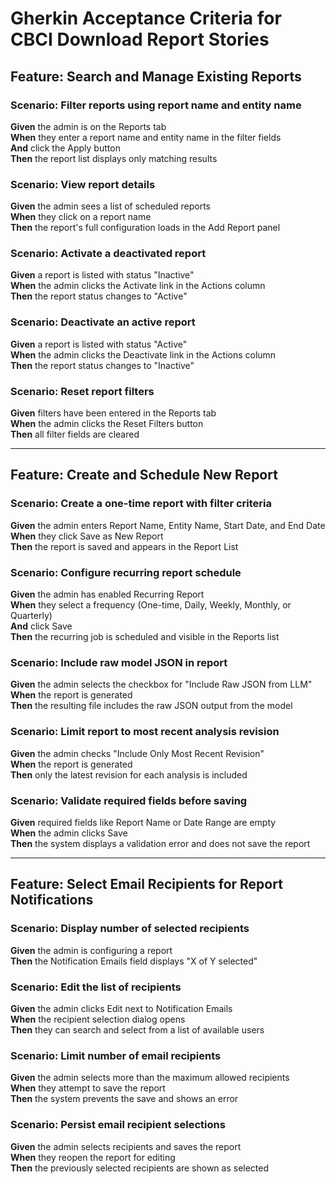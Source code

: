 # Gherkin Acceptance Criteria for CBCI Download Report Stories

## Feature: Search and Manage Existing Reports

### Scenario: Filter reports using report name and entity name
**Given** the admin is on the Reports tab  
**When** they enter a report name and entity name in the filter fields  
**And** click the Apply button  
**Then** the report list displays only matching results

### Scenario: View report details
**Given** the admin sees a list of scheduled reports  
**When** they click on a report name  
**Then** the report's full configuration loads in the Add Report panel

### Scenario: Activate a deactivated report
**Given** a report is listed with status "Inactive"  
**When** the admin clicks the Activate link in the Actions column  
**Then** the report status changes to "Active"

### Scenario: Deactivate an active report
**Given** a report is listed with status "Active"  
**When** the admin clicks the Deactivate link in the Actions column  
**Then** the report status changes to "Inactive"

### Scenario: Reset report filters
**Given** filters have been entered in the Reports tab  
**When** the admin clicks the Reset Filters button  
**Then** all filter fields are cleared

---

## Feature: Create and Schedule New Report

### Scenario: Create a one-time report with filter criteria
**Given** the admin enters Report Name, Entity Name, Start Date, and End Date  
**When** they click Save as New Report  
**Then** the report is saved and appears in the Report List

### Scenario: Configure recurring report schedule
**Given** the admin has enabled Recurring Report  
**When** they select a frequency (One-time, Daily, Weekly, Monthly, or Quarterly)  
**And** click Save  
**Then** the recurring job is scheduled and visible in the Reports list

### Scenario: Include raw model JSON in report
**Given** the admin selects the checkbox for "Include Raw JSON from LLM"  
**When** the report is generated  
**Then** the resulting file includes the raw JSON output from the model

### Scenario: Limit report to most recent analysis revision
**Given** the admin checks "Include Only Most Recent Revision"  
**When** the report is generated  
**Then** only the latest revision for each analysis is included

### Scenario: Validate required fields before saving
**Given** required fields like Report Name or Date Range are empty  
**When** the admin clicks Save  
**Then** the system displays a validation error and does not save the report

---

## Feature: Select Email Recipients for Report Notifications

### Scenario: Display number of selected recipients
**Given** the admin is configuring a report  
**Then** the Notification Emails field displays "X of Y selected"

### Scenario: Edit the list of recipients
**Given** the admin clicks Edit next to Notification Emails  
**When** the recipient selection dialog opens  
**Then** they can search and select from a list of available users

### Scenario: Limit number of email recipients
**Given** the admin selects more than the maximum allowed recipients  
**When** they attempt to save the report  
**Then** the system prevents the save and shows an error

### Scenario: Persist email recipient selections
**Given** the admin selects recipients and saves the report  
**When** they reopen the report for editing  
**Then** the previously selected recipients are shown as selected
